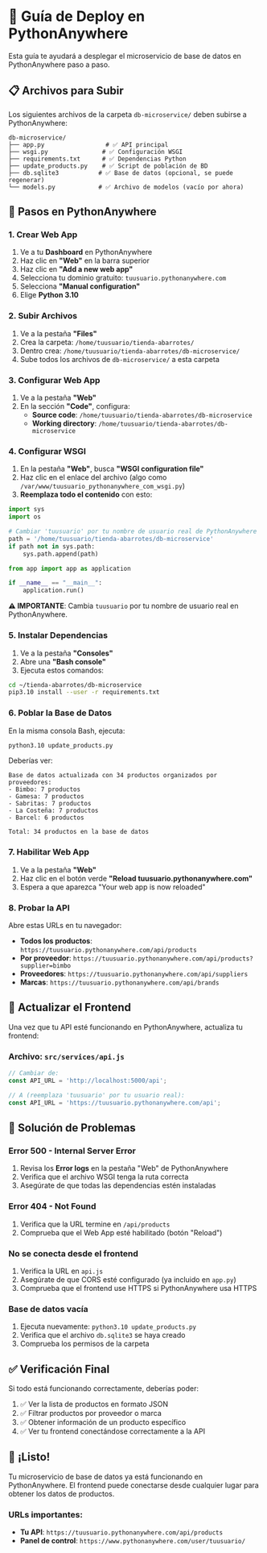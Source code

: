 # 🚀 Guía de Deploy en PythonAnywhere

Esta guía te ayudará a desplegar el microservicio de base de datos en PythonAnywhere paso a paso.

## 📋 Archivos para Subir

Los siguientes archivos de la carpeta `db-microservice/` deben subirse a PythonAnywhere:

```
db-microservice/
├── app.py                 # ✅ API principal
├── wsgi.py               # ✅ Configuración WSGI
├── requirements.txt      # ✅ Dependencias Python
├── update_products.py    # ✅ Script de población de BD
├── db.sqlite3           # ✅ Base de datos (opcional, se puede regenerar)
└── models.py            # ✅ Archivo de modelos (vacío por ahora)
```

## 🔧 Pasos en PythonAnywhere

### 1. Crear Web App

1. Ve a tu **Dashboard** en PythonAnywhere
2. Haz clic en **"Web"** en la barra superior
3. Haz clic en **"Add a new web app"**
4. Selecciona tu dominio gratuito: `tuusuario.pythonanywhere.com`
5. Selecciona **"Manual configuration"**
6. Elige **Python 3.10**

### 2. Subir Archivos

1. Ve a la pestaña **"Files"**
2. Crea la carpeta: `/home/tuusuario/tienda-abarrotes/`
3. Dentro crea: `/home/tuusuario/tienda-abarrotes/db-microservice/`
4. Sube todos los archivos de `db-microservice/` a esta carpeta

### 3. Configurar Web App

1. Ve a la pestaña **"Web"**
2. En la sección **"Code"**, configura:
   - **Source code**: `/home/tuusuario/tienda-abarrotes/db-microservice`
   - **Working directory**: `/home/tuusuario/tienda-abarrotes/db-microservice`

### 4. Configurar WSGI

1. En la pestaña **"Web"**, busca **"WSGI configuration file"**
2. Haz clic en el enlace del archivo (algo como `/var/www/tuusuario_pythonanywhere_com_wsgi.py`)
3. **Reemplaza todo el contenido** con esto:

```python
import sys
import os

# Cambiar 'tuusuario' por tu nombre de usuario real de PythonAnywhere
path = '/home/tuusuario/tienda-abarrotes/db-microservice'
if path not in sys.path:
    sys.path.append(path)

from app import app as application

if __name__ == "__main__":
    application.run()
```

**⚠️ IMPORTANTE**: Cambia `tuusuario` por tu nombre de usuario real en PythonAnywhere.

### 5. Instalar Dependencias

1. Ve a la pestaña **"Consoles"**
2. Abre una **"Bash console"**
3. Ejecuta estos comandos:

```bash
cd ~/tienda-abarrotes/db-microservice
pip3.10 install --user -r requirements.txt
```

### 6. Poblar la Base de Datos

En la misma consola Bash, ejecuta:

```bash
python3.10 update_products.py
```

Deberías ver:
```
Base de datos actualizada con 34 productos organizados por proveedores:
- Bimbo: 7 productos
- Gamesa: 7 productos
- Sabritas: 7 productos
- La Costeña: 7 productos
- Barcel: 6 productos

Total: 34 productos en la base de datos
```

### 7. Habilitar Web App

1. Ve a la pestaña **"Web"**
2. Haz clic en el botón verde **"Reload tuusuario.pythonanywhere.com"**
3. Espera a que aparezca "Your web app is now reloaded"

### 8. Probar la API

Abre estas URLs en tu navegador:

- **Todos los productos**: `https://tuusuario.pythonanywhere.com/api/products`
- **Por proveedor**: `https://tuusuario.pythonanywhere.com/api/products?supplier=bimbo`
- **Proveedores**: `https://tuusuario.pythonanywhere.com/api/suppliers`
- **Marcas**: `https://tuusuario.pythonanywhere.com/api/brands`

## 🔧 Actualizar el Frontend

Una vez que tu API esté funcionando en PythonAnywhere, actualiza tu frontend:

### Archivo: `src/services/api.js`

```javascript
// Cambiar de:
const API_URL = 'http://localhost:5000/api';

// A (reemplaza 'tuusuario' por tu usuario real):
const API_URL = 'https://tuusuario.pythonanywhere.com/api';
```

## 🐛 Solución de Problemas

### Error 500 - Internal Server Error
1. Revisa los **Error logs** en la pestaña "Web" de PythonAnywhere
2. Verifica que el archivo WSGI tenga la ruta correcta
3. Asegúrate de que todas las dependencias estén instaladas

### Error 404 - Not Found
1. Verifica que la URL termine en `/api/products`
2. Comprueba que el Web App esté habilitado (botón "Reload")

### No se conecta desde el frontend
1. Verifica la URL en `api.js`
2. Asegúrate de que CORS esté configurado (ya incluido en `app.py`)
3. Comprueba que el frontend use HTTPS si PythonAnywhere usa HTTPS

### Base de datos vacía
1. Ejecuta nuevamente: `python3.10 update_products.py`
2. Verifica que el archivo `db.sqlite3` se haya creado
3. Comprueba los permisos de la carpeta

## ✅ Verificación Final

Si todo está funcionando correctamente, deberías poder:

1. ✅ Ver la lista de productos en formato JSON
2. ✅ Filtrar productos por proveedor o marca
3. ✅ Obtener información de un producto específico
4. ✅ Ver tu frontend conectándose correctamente a la API

## 🎉 ¡Listo!

Tu microservicio de base de datos ya está funcionando en PythonAnywhere. El frontend puede conectarse desde cualquier lugar para obtener los datos de productos.

### URLs importantes:
- **Tu API**: `https://tuusuario.pythonanywhere.com/api/products`
- **Panel de control**: `https://www.pythonanywhere.com/user/tuusuario/`